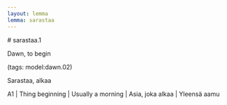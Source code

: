 ```yaml
---
layout: lemma
lemma: sarastaa
---
```


<div class="sense">
# <span class="sensename">sarastaa.1</span>

<span class="description">Dawn, to begin</span>

(tags: model:dawn.02)

<span class="description">Sarastaa, alkaa</span>

A1 | Thing beginning | Usually a morning | Asia, joka alkaa | Yleensä aamu

</div>

